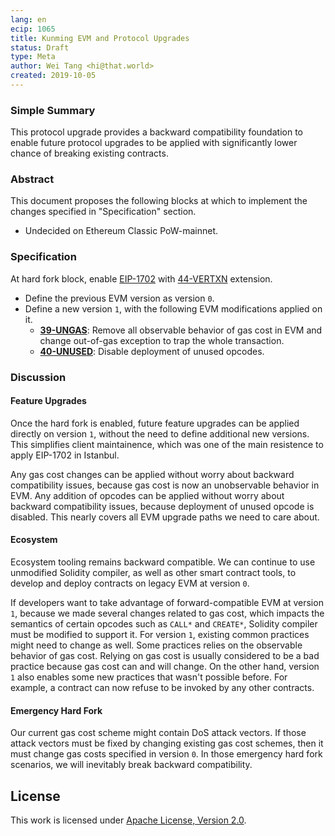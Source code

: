 ```yaml
---
lang: en
ecip: 1065
title: Kunming EVM and Protocol Upgrades
status: Draft
type: Meta
author: Wei Tang <hi@that.world>
created: 2019-10-05
---
```


### Simple Summary

This protocol upgrade provides a backward compatibility foundation to
enable future protocol upgrades to be applied with significantly lower
chance of breaking existing contracts.

### Abstract

This document proposes the following blocks at which to implement the
changes specified in "Specification" section.

- Undecided on Ethereum Classic PoW-mainnet.

### Specification

At hard fork block, enable
[EIP-1702](https://eips.ethereum.org/EIPS/eip-1702) with
[44-VERTXN](https://specs.that.world/44-vertxn/) extension.

* Define the previous EVM version as version `0`.
* Define a new version `1`, with the following EVM modifications
  applied on it.
  * **[39-UNGAS](https://specs.that.world/39-ungas/)**: Remove all
    observable behavior of gas cost in EVM and change out-of-gas
    exception to trap the whole transaction.
  * **[40-UNUSED](https://specs.that.world/40-unused/)**: Disable
    deployment of unused opcodes.
  
### Discussion

#### Feature Upgrades

Once the hard fork is enabled, future feature upgrades can be applied
directly on version `1`, without the need to define additional new
versions. This simplifies client maintainence, which was one of the
main resistence to apply EIP-1702 in Istanbul.

Any gas cost changes can be applied without worry about backward
compatibility issues, because gas cost is now an unobservable behavior
in EVM. Any addition of opcodes can be applied without worry about
backward compatibility issues, because deployment of unused opcode is
disabled. This nearly covers all EVM upgrade paths we need to care
about.

#### Ecosystem

Ecosystem tooling remains backward compatible. We can continue to use
unmodified Solidity compiler, as well as other smart contract tools,
to develop and deploy contracts on legacy EVM at version `0`.

If developers want to take advantage of forward-compatible EVM at
version `1`, because we made several changes related to gas cost,
which impacts the semantics of certain opcodes such as `CALL*` and
`CREATE*`, Solidity compiler must be modified to support it. For
version `1`, existing common practices might need to change as
well. Some practices relies on the observable behavior of gas
cost. Relying on gas cost is usually considered to be a bad practice
because gas cost can and will change. On the other hand, version `1`
also enables some new practices that wasn't possible before. For
example, a contract can now refuse to be invoked by any other
contracts.

#### Emergency Hard Fork

Our current gas cost scheme might contain DoS attack vectors. If those
attack vectors must be fixed by changing existing gas cost schemes,
then it must change gas costs specified in version `0`. In those
emergency hard fork scenarios, we will inevitably break backward
compatibility.

## License

This work is licensed under [Apache License, Version
2.0](http://www.apache.org/licenses/).
